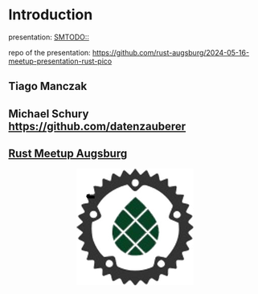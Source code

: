 # Introduction

presentation: <SMTODO::>

repo of the presentation: <https://github.com/rust-augsburg/2024-05-16-meetup-presentation-rust-pico>

## Tiago Manczak

## Michael Schury <https://github.com/datenzauberer>

## [Rust Meetup Augsburg](https://www.meetup.com/rust-meetup-augsburg/)

<img style="display: block; margin-left: auto; margin-right: auto;" src="logo-meetup-augsburg-232x232-transparent.jpg" alt="logo augsburg">

